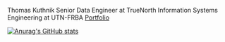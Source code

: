 Thomas Kuthnik
Senior Data Engineer at TrueNorth
Information Systems Engineering at UTN-FRBA
[Portfolio]([https://link-url-here.org](https://thomaskuthnik.herokuapp.com/))

[![Anurag's GitHub stats](https://github-readme-stats.vercel.app/api?username=thomykut)](https://github.com/anuraghazra/github-readme-stats)

<!--
**thomykut/thomykut** is a ✨ _special_ ✨ repository because its `README.md` (this file) appears on your GitHub profile.

Here are some ideas to get you started:

- 🔭 I’m currently working on ...
- 🌱 I’m currently learning ...
- 👯 I’m looking to collaborate on ...
- 🤔 I’m looking for help with ...
- 💬 Ask me about ...
- 📫 How to reach me: ...
- 😄 Pronouns: ...
- ⚡ Fun fact: ...
-->
